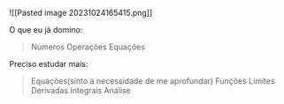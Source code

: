 ![[Pasted image 20231024165415.png]]

O que eu já domino:
> Números
> Operações
> Equações


Preciso estudar mais:
> Equações(sinto a necessidade de me aprofundar)
> Funções
> Limites
> Derivadas
> Integrais
> Análise


